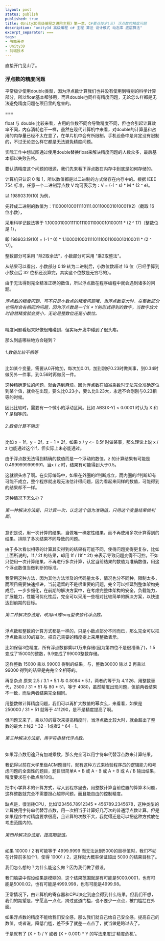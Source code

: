 ```yaml
---
layout: post
status: publish
published: true
title: 《Unity3D高级编程之进阶主程》第一章，C#要点技术(三) 浮点数的精度问题
description: "unity3d 高级编程 c# 主程 算法 设计模式 动态库 底层算法"
excerpt_separator: ===
tags:
- 书籍著作
- Unity3D
- 前端技术
---
```


直接开门见山了。

### 浮点数的精度问题

平常极少使用double类型，因为浮点数计算我们也并没有使用到特别的科学计算部分，所以float基本都够用，而且double也同样有精度问题，无论怎么样都是无法避免精度问题在项目里的危害的。

===

float 与 double 比较来看，占用的位数不同会导致精度不同，但也会引起计算效率不同，内存消耗也不一样，虽然在现代计算机中来看，对double的计算量和占用的内存量已经不太在意了，在单片机中会有所限制，手机设备中是肯定没有限制的，不过无论怎么样它都是无法避免精度问题。

实际工作中想试图通过使用double替换float来解决精度问题的人数众多，最后基本都以失败告终。

要认清精度这个问题的根源，我们先来看下浮点数在内存中到底是如何存储的。

计算机只认识 0 和 1，所以数值都是以二进制的方式储存在内存中的。根据 IEEE 754 标准，任意一个二进制浮点数 V 均可表示为：V = (-1 ^ s) * M * (2 ^ e)。

以 198903.19(10) 为例，

先转成二进制的数值为：110000100011110111.0011000010100011(2)（截取 16 位小数），

采用科学记数法等于 1.100001000111101110011000010100011 * (2 ^ 17)（整数位是 1），

即 198903.19(10) = (-1 ^ 0) * 1.100001000111101110011000010100011 * (2 ^ 17)。

整数部分可采用 "除2取余法"，小数部分可采用 "乘2取整法"。

从结果可以看出，小数部分 0.19 转为二进制后，小数位数超过 16 位（已经手算到小数点后 32 位都还没算完，其实这个位数是无穷尽的）。

由于无法得到完全精准正确的数值，所以浮点数在程序编程中就会遇到诸多的问题。

###### 浮点数的精度问题，可不只是小数点的精度问题哦，当浮点数变大时，在整数部分也同样会有相同的问题，因为浮点数是一个X * Y的形式得到的数字，当数字放大时自然精度就会变小，无论是整数位还是小数位。

精度问题看起来好像很难碰到，但实际开发中碰到了很头疼。

那么到底哪些地方会碰到？

###### 1.数值比较不相等

比如某个变量，需要从0开始加，每次加0.01，加到刚好0.23时做某事，到0.34时做另外一件事，到0.56时再做另一件。

这种精确定位的问题，就会遇到麻烦。因为浮点数在加减乘数时无法完全准确定位到某个值，就会在出现，要么比0.23小，要么比0.23大，永远不会刚刚与0.23相等的时候。

因此比较时，需要有一个微小的浮动区间。比如 ABS(X-Y) < 0.0001 时认为 X 和 Y 是相等的。

###### 2.数值计算不确定

比如 x = 1f，y = 2f，z = 1 * 2f，如果 x / y <= 0.5f 时做某事，那么理论上说 x / z 也能通过这个if，但实际上未必能通过。

由于浮点数无法得到精确的数值而是一个浮动的数值。z 的计算结果有可能是0.4999999999991，当x / z 时，结果有可能得到大于0.5。

这就很头疼了啊。在实际编码中，如果在外圈的if判断成立，而内圈的if判断却有可能不成立，整个程序就出现无法估计得问题，因为看起来同样的数值，可能得到的结果却不一样。

这种情况下怎么办？

###### 第一种解决方法是，只计算一次，认定这个值为准确值，只用这个变量结果做判断。

意识是说，用一次计算的结果，当做唯一确定性结果，而不再使用多次计算得到的结果。排除了多次结果不同导致的问题。

由于多次看似相等的计算其实得到的结果有可能不同，使得问题变得更复杂，比如上面所说的，1f / 2f 的结果，却用 1f / (1f * 2f) 来表示导致问题变得不可控。不如只使用一次计算结果，不再进行多次计算，认定当前结果的数值为准确数值，用这个浮点数值当做判断的标准。

我常用这种方法，因为其他方法涉及的代码量太多，情况也分不同种，限制太多，而项目需要快速推进，当前遗留的不是很重要的问题，完全可以推延到整体架构完成后，一步步细化，在前期的解决方案中，在考虑完整体架构的安全，负载能力，扩展能力，性能可优化性后，完全可以采用一些相对比较简单的解决方案，以快速达到前期的目标。

###### 第二种解决办法是，改用int或long型来替代浮点数。

浮点数和整数的计算方式都是一样的，只是小数点部分不同而已，那么完全可以把浮点数乘以10的幂次，把自己需要的精度提上来用整数表示。

比如保留3位精度，所有浮点数都乘以1万来存储(因为第四位不是很准确了)，1.5变成了15000的整数，9.9变成了99000整数存储。

这样整数 15000 乘以 99000 得到的结果，与，整数30000 除以 2 再乘以 99000 得到的结果是完完全全相等的。

再复杂点 原来 2.5 / 3.1 * 5.1 与 0.8064 * 5.1，两者约等于为 4.1126，用整数替代，2500 / 31 * 51 与 80 * 51，等于 4080，虽然精度出现问题，但前两者结果不一致，而后两者结果完全相同。

用整数做计算精度问题，我们可以再扩大数值的幂次么，来看看，如果是 250000 / 31 * 51 就等于 411290，是不是精度提高了啊。

但问题又来了，乘以10的幂次来提高精度时，当浮点数比较大时，就会超出了整数的最大上线2 ^ 32 - 1或者2 ^ 64 - 1。

###### 第三种解决方法是，用字符串替代浮点数。

如果浮点数用途只有加减乘数，那么完全可以用字符串代替浮点数来计算结果。

我记得以前在大学里做ACM题目时，就有这种方式来检验程序员的逻辑能力和考虑问题的全面性的题目，题目很简单A * B 或 A - B 或 A + B 或 A / B 输出结果，精度要求在小数点后10位。

把中小学算术的计算方式，写入到程序里去，用整数计算当前位置的算算术问题，这样整数就完全不需要担心越界问题，而且能自由的控制精度。

缺点是，很消耗CPU，比如123456.78912345 * 456789.2345678，这种类型的计算使用字符串代替浮点数，用一次相当于计算好几万次的普通浮点数计算。但是如果程序中对精度要求很高，且计算的次数不大，我觉得还是可以把这种方式放在考虑范围内的。

###### 第四种解决办法是，提高期望值。

如果 10000 / 2 有可能等于 4999.9999 而无法达到5000的目标值时，我们不妨在计算前多加个1，使得 10001 / 2，这样就大概率保证超出 5000 的结果目标了。

我们怎么想的？为什么能这么做？因为我们做了假设。

我们脑袋中假设结果是模糊的，这个结果范围就是有可能是5000.0001，也有可能是5000.02，也有可能是4999.998，也有可能是4999.98。

正常情况下，由计算机的寄存器和CPU决定到底会得到什么结果。但我们不想，我们的期望是，宁愿高一点点，跨过这道门槛，也不要少一点点，被门槛拦在外面。

如果浮点数的精度不能给我们安全感，那么我们就自己给自己安全感。提高自己的数值，或者说，降低门槛，差不多了就差一点点了，就当做是跨过去了。

于是就有了 (X + 1) / Y 或者 (X + 0.001) * Y 的写法来度过'精度危机'。


